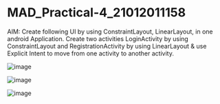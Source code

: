 # MAD_Practical-4_21012011158

AIM: Create following UI by using ConstraintLayout, LinearLayout, in one android Application. Create two activities LoginActivity by using ConstraintLayout and RegistrationActivity by using LinearLayout & use Explicit Intent to move from one activity to another activity.

![image](https://github.com/vikaslohar21/MAD_Practical-4_21012011158/assets/98016883/11d3bb1c-39a5-499f-905d-649174ca6195)

![image](https://github.com/vikaslohar21/MAD_Practical-4_21012011158/assets/98016883/daa8cab9-c1a2-40ee-8feb-b292d4a62b54)

![image](https://github.com/vikaslohar21/MAD_Practical-4_21012011158/assets/98016883/c88ab4b5-c7dd-4696-8437-7a2b4654297a)

